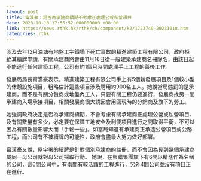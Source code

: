```yaml
---
layout: post
title: 甯漢豪：是否為承建商續期不考慮正處理公或私營項目
date: 2023-10-18 17:55:52.000000000 +08:00
link: https://news.rthk.hk/rthk/ch/component/k2/1723749-20231018.htm
categories: rthk
---
```


涉及去年12月油塘有地盤工字鐵塌下死亡事故的精進建築工程有限公司，政府拒絕其續牌申請，有關承建商將會由11月16日從一般建築承建商名冊除名，由該日起不能進行任何建築工程，公司有約1個月時間處理手上工程的善後工作。

發展局局長甯漢豪表示，精進建築工程有限公司手上有5個新發展項目及1個較小型的休憩設施項目，粗略估計這些項目涉及聘用約900名工人。她說當局懲罰的是承建商，而不是有關分包商或地盤內工人，只要有關工程仍要進行，發展商找另一間承建商入場承接項目，相關發展商很大誘因會用回現時的分銷商及旗下的勞工。

她強調政府決定是否為承建商續期，不會考慮有關承建商正處理公營或私營項目、及有關數量有多少，必定要在保障工地安全及利便項目進行之間取得平衡，不可以因為有關數量影響大而「手鬆一些」。如當局知道有承建商正承造公營項目或公務工程，而公司有不被續牌的可能性，政府會盡最大努力做好部署。

甯漢豪又說，屋宇署的續牌是針對個別承建商的註冊，而不會因為見到幾個承建商屬同一母公司就對母公司採取行動。 她說，在興聯集團旗下有6間以精進作為名稱的公司，這6間公司中，有兩間有較活躍的工程進行，另外4間公司並沒有項目正在進行。
